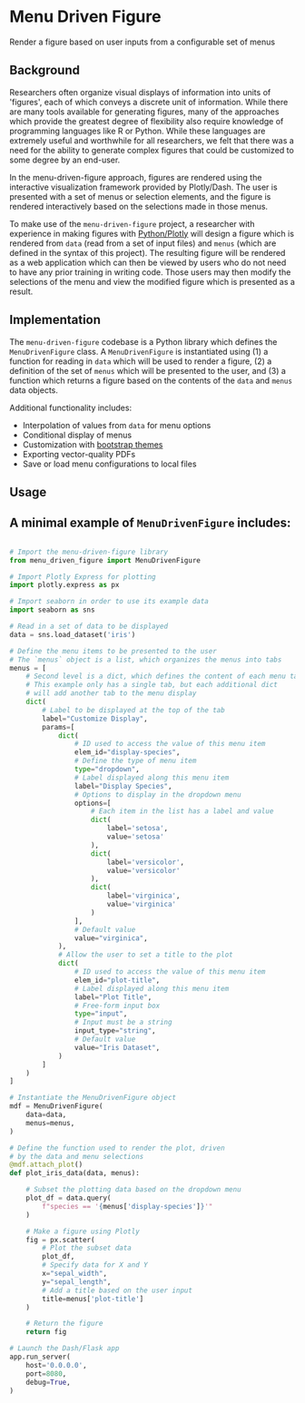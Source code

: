 # Menu Driven Figure
Render a figure based on user inputs from a configurable set of menus

## Background

Researchers often organize visual displays of information into units
of 'figures', each of which conveys a discrete unit of information.
While there are many tools available for generating figures, many of
the approaches which provide the greatest degree of flexibility also
require knowledge of programming languages like R or Python. While
these languages are extremely useful and worthwhile for all researchers,
we felt that there was a need for the ability to generate complex
figures that could be customized to some degree by an end-user.

In the menu-driven-figure approach, figures are rendered using the
interactive visualization framework provided by Plotly/Dash. The
user is presented with a set of menus or selection elements, and the
figure is rendered interactively based on the selections made in those
menus.

To make use of the `menu-driven-figure` project, a researcher with
experience in making figures with
[Python/Plotly](https://plotly.com/python/) will design a figure
which is rendered from `data` (read from a set of input files) and
`menus` (which are defined in the syntax of this project). The resulting
figure will be rendered as a web application which can then be viewed
by users who do not need to have any prior training in writing code.
Those users may then modify the selections of the menu and view the
modified figure which is presented as a result.

## Implementation

The `menu-driven-figure` codebase is a Python library which defines
the `MenuDrivenFigure` class. A `MenuDrivenFigure` is instantiated
using (1) a function for reading in `data` which will be used to render
a figure, (2) a definition of the set of `menus` which will be presented
to the user, and (3) a function which returns a figure based on the
contents of the `data` and `menus` data objects.

Additional functionality includes:
- Interpolation of values from `data` for menu options
- Conditional display of menus
- Customization with [bootstrap themes](https://www.bootstrapcdn.com/bootswatch/)
- Exporting vector-quality PDFs
- Save or load menu configurations to local files

## Usage

A minimal example of `MenuDrivenFigure` includes:
- 

```python

# Import the menu-driven-figure library
from menu_driven_figure import MenuDrivenFigure

# Import Plotly Express for plotting
import plotly.express as px

# Import seaborn in order to use its example data
import seaborn as sns

# Read in a set of data to be displayed
data = sns.load_dataset('iris')

# Define the menu items to be presented to the user
# The `menus` object is a list, which organizes the menus into tabs
menus = [
    # Second level is a dict, which defines the content of each menu tab
    # This example only has a single tab, but each additional dict
    # will add another tab to the menu display
    dict(
        # Label to be displayed at the top of the tab
        label="Customize Display",
        params=[
            dict(
                # ID used to access the value of this menu item
                elem_id="display-species",
                # Define the type of menu item
                type="dropdown",
                # Label displayed along this menu item
                label="Display Species",
                # Options to display in the dropdown menu
                options=[
                    # Each item in the list has a label and value
                    dict(
                        label='setosa',
                        value='setosa'
                    ),
                    dict(
                        label='versicolor',
                        value='versicolor'
                    ),
                    dict(
                        label='virginica',
                        value='virginica'
                    )
                ],
                # Default value
                value="virginica",
            ),
            # Allow the user to set a title to the plot
            dict(
                # ID used to access the value of this menu item
                elem_id="plot-title",
                # Label displayed along this menu item
                label="Plot Title",
                # Free-form input box
                type="input",
                # Input must be a string
                input_type="string",
                # Default value
                value="Iris Dataset",
            )
        ]
    )
]

# Instantiate the MenuDrivenFigure object
mdf = MenuDrivenFigure(
    data=data,
    menus=menus,
)

# Define the function used to render the plot, driven
# by the data and menu selections
@mdf.attach_plot()
def plot_iris_data(data, menus):

    # Subset the plotting data based on the dropdown menu
    plot_df = data.query(
        f"species == '{menus['display-species']}'"
    )

    # Make a figure using Plotly
    fig = px.scatter(
        # Plot the subset data
        plot_df,
        # Specify data for X and Y
        x="sepal_width",
        y="sepal_length",
        # Add a title based on the user input
        title=menus['plot-title']
    )

    # Return the figure
    return fig

# Launch the Dash/Flask app
app.run_server(
    host='0.0.0.0',
    port=8080,
    debug=True,
)
```
